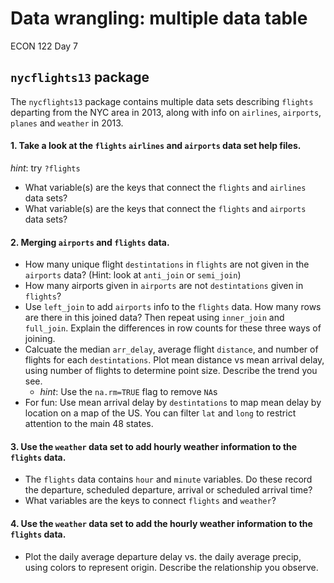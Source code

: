 Data wrangling: multiple data table
================
ECON 122
Day 7

## `nycflights13` package

The `nycflights13` package contains multiple data sets describing
`flights` departing from the NYC area in 2013, along with info on
`airlines`, `airports`, `planes` and `weather` in 2013.

#### 1. Take a look at the `flights` `airlines` and `airports` data set help files.

*hint*: try `?flights`

-   What variable(s) are the keys that connect the `flights` and
    `airlines` data sets?
-   What variable(s) are the keys that connect the `flights` and
    `airports` data sets?

#### 2. Merging `airports` and `flights` data.

-   How many unique flight `destintations` in `flights` are not given in
    the `airports` data? (Hint: look at `anti_join` or `semi_join`)
-   How many airports given in `airports` are not `destintations` given
    in `flights`?
-   Use `left_join` to add `airports` info to the `flights` data. How
    many rows are there in this joined data? Then repeat using
    `inner_join` and `full_join`. Explain the differences in row counts
    for these three ways of joining.
-   Calcuate the median `arr_delay`, average flight `distance`, and
    number of flights for each `destintations`. Plot mean distance vs
    mean arrival delay, using number of flights to determine point size.
    Describe the trend you see.
    -   *hint*: Use the `na.rm=TRUE` flag to remove `NA`s
-   For fun: Use mean arrival delay by `destintations` to map mean delay
    by location on a map of the US. You can filter `lat` and `long` to
    restrict attention to the main 48 states.

#### 3. Use the `weather` data set to add hourly weather information to the `flights` data.

-   The `flights` data contains `hour` and `minute` variables. Do these
    record the departure, scheduled departure, arrival or scheduled
    arrival time?
-   What variables are the keys to connect `flights` and `weather`?

#### 4. Use the `weather` data set to add the hourly weather information to the `flights` data.

-   Plot the daily average departure delay vs. the daily average precip,
    using colors to represent origin. Describe the relationship you
    observe.
